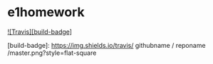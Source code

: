 # e1homework

[![Travis][build-badge]][build]

[build-badge]: https://img.shields.io/travis/ githubname / reponame /master.png?style=flat-square

[build]: https://travis-ci.org/KznRkjp/e1homework
